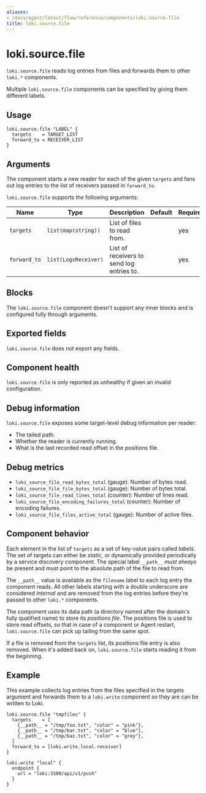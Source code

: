 ```yaml
---
aliases:
- /docs/agent/latest/flow/reference/components/loki.source.file
title: loki.source.file
---
```


# loki.source.file

`loki.source.file` reads log entries from files and forwards them to other
`loki.*` components.

Multiple `loki.source.file` components can be specified by giving them
different labels.

## Usage

```river
loki.source.file "LABEL" {
  targets    = TARGET_LIST
  forward_to = RECEIVER_LIST
}
```

## Arguments
The component starts a new reader for each of the given `targets` and fans out
log entries to the list of receivers passed in `forward_to`.

`loki.source.file` supports the following arguments:

Name         | Type                   | Description          | Default | Required
------------ | ---------------------- | -------------------- | ------- | --------
`targets`    | `list(map(string))`    | List of files to read from. | | yes
`forward_to` | `list(LogsReceiver)` | List of receivers to send log entries to. | | yes

## Blocks

The `loki.source.file` component doesn't support any inner blocks and is
configured fully through arguments.

## Exported fields

`loki.source.file` does not export any fields.

## Component health

`loki.source.file` is only reported as unhealthy if given an invalid
configuration.

## Debug information

`loki.source.file` exposes some target-level debug information per reader:
* The tailed path.
* Whether the reader is currently running.
* What is the last recorded read offset in the positions file.

## Debug metrics
* `loki_source_file_read_bytes_total` (gauge): Number of bytes read.
* `loki_source_file_file_bytes_total` (gauge): Number of bytes total.
* `loki_source_file_read_lines_total` (counter): Number of lines read.
* `loki_source_file_encoding_failures_total` (counter): Number of encoding failures.
* `loki_source_file_files_active_total` (gauge): Number of active files.

## Component behavior
Each element in the list of `targets` as a set of key-value pairs called
_labels_.
The set of targets can either be _static_, or dynamically provided periodically
by a service discovery component. The special label `__path__` _must always_ be
present and must point to the absolute path of the file to read from.
<!-- TODO(@tpaschalis) refer to discovery.fileglob -->

The `__path__` value is  available as the `filename` label to each log entry
the component reads. All other labels starting with a double underscore are
considered _internal_ and are removed from the log entries before they're
passed to other `loki.*` components.

The component uses its data path (a directory named after the domain's
fully qualified name) to store its _positions file_. The positions file is used
to store read offsets, so that in case of a component or Agent restart,
`loki.source.file` can pick up tailing from the same spot. 

If a file is removed from the `targets` list, its positions file entry is also
removed. When it's added back on, `loki.source.file` starts reading it from the
beginning.

## Example

This example collects log entries from the files specified in the targets
argument and forwards them to a `loki.write` component so they are can be 
written to Loki.

```river
loki.source.file "tmpfiles" {
  targets    = [
    {__path__ = "/tmp/foo.txt", "color" = "pink"},
    {__path__ = "/tmp/bar.txt", "color" = "blue"},
    {__path__ = "/tmp/baz.txt", "color" = "grey"},
  ] 
  forward_to = [loki.write.local.receiver]
}

loki.write "local" {
  endpoint {
    url = "loki:3100/api/v1/push"
  }
}
```
